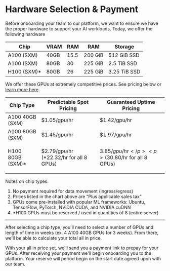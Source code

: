 # Hardware Selection & Payment

Before onboarding your team to our platform, we want to ensure we have the proper hardware to support your AI workloads. Today, we offer the following hardware&#x20;

| Chip         | VRAM | RAM  | RAM     | Storage      |
| ------------ | ---- | ---- | ------- | ------------ |
| A100 (SXM)   | 40GB | 15.5 | 200 GiB | 512 GiB SSD  |
| A100 (SXM)   | 80GB | 30   | 225 GiB | 2.5 TiB SSD  |
| H100 (SXM)\* | 80GB | 26   | 225 GiB | 3.25 TiB SSD |

We offer these GPUs at extremely competitive prices. See pricing below or [learn more here](https://trybuild.ai).

| Chip Type         | Predictable Spot Pricing                 | Guaranteed Uptime Pricing                            |
| ----------------- | ---------------------------------------- | ---------------------------------------------------- |
| A100 40GB (SXM)   | $1.05/gpu/hr                             | $1.42/gpu/hr                                         |
| A100 80GB (SXM)   | $1.45/gpu/hr                             | $1.97/gpu/hr                                         |
| H100 80GB (SXM)\* | $2.79/gpu/hr (\*22.32/hr for all 8 GPUs) | <p>$3.85/gpu/hr</p><p>($30.80/hr for all 8 GPUs)</p> |

Notes on chip types:&#x20;

1. No payment required for data movement (ingress/egress)
2. Prices listed in the chart above are “Plus applicable sales tax”
3. GPUs come pre-installed with popular ML frameworks: Ubuntu, TensorFlow, PyTorch, NVIDIA CUDA, and NVIDIA cuDNN
4. \*H100 GPUs must be reserved / used in quantities of 8 (entire server)

***



After selecting a chip type, you'll need to select a number of GPUs and length of time in weeks (ex. 4 A100 40GB GPUs for 3 weeks). From there, we'll be able to calculate your total all in price.

With your all in price set, we'll send you a payment link to prepay for your GPUs. After receiving your payment we'll begin onboarding you to the platform. Your reserve will period begin on the start date agreed upon with our team.&#x20;
